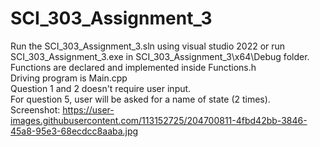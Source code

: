 # SCI_303_Assignment_3
Run the SCI_303_Assignment_3.sln using visual studio 2022 or run SCI_303_Assignment_3.exe in SCI_303_Assignment_3\x64\Debug folder.\
Functions are declared and implemented inside Functions.h\
Driving program is Main.cpp\
Question 1 and 2 doesn't require user input.\
For question 5, user will be asked for a name of state (2 times).\
Screenshot: https://user-images.githubusercontent.com/113152725/204700811-4fbd42bb-3846-45a8-95e3-68ecdcc8aaba.jpg
